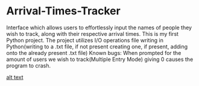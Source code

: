 # Arrival-Times-Tracker
Interface which allows users to effortlessly input the names of people they wish to track, along with their respective arrival times.
This is my first Python project.
The project utilizes I/O operations file writing in Python(writing to a .txt file, if not present creating one, if present, adding onto the already present .txt file)
Known bugs:
When prompted for the amount of users we wish to track(Multiple Entry Mode) giving 0 causes the program to crash.

[alt text](https://github.com/[Nermin-00]/[Arrival-Times-Tracker]/main/[README.md]/ATC.png?raw=true)
